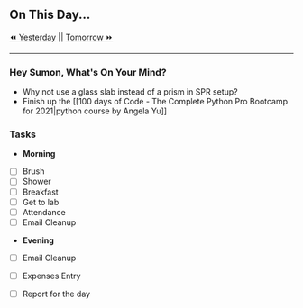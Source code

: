 ## On This Day...

[⏪ Yesterday](2022-04-17) || [Tomorrow ⏩](2022-04-19)

---

### Hey Sumon, What's On Your Mind?

- Why not use a glass slab instead of a prism in SPR setup?
- Finish up the [[100 days of Code - The Complete Python Pro Bootcamp for 2021|python course by Angela Yu]]

### Tasks

- **Morning**
- [ ] Brush
- [ ] Shower
- [ ] Breakfast
- [ ] Get to lab
- [ ] Attendance
- [ ] Email Cleanup

- **Evening**
- [ ] Email Cleanup
- [ ] Expenses Entry
- [ ] Report for the day



